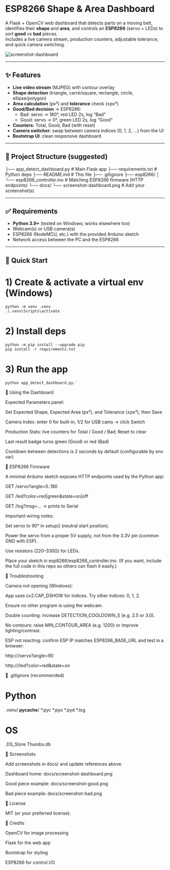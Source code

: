 # ESP8266 Shape & Area Dashboard

A Flask + OpenCV web dashboard that detects parts on a moving belt, identifies their **shape** and **area**, and controls an **ESP8266** (servo + LEDs) to sort **good** vs **bad** pieces.  
Includes a live camera stream, production counters, adjustable tolerance, and quick camera switching.

![screenshot-dashboard](docs/screenshot-dashboard.png) <!-- Replace with your screenshot path -->

---

## ✨ Features

- **Live video stream** (MJPEG) with contour overlay
- **Shape detection** (triangle, carré/square, rectangle, circle, ellipse/polygon)
- **Area calculation** (px²) and **tolerance** check (±px²)
- **Good/Bad decision** → ESP8266:
  - Bad: servo → 180°, red LED 2s, log “Bad”
  - Good: servo → 0°, green LED 2s, log “Good”
- **Counters:** Total, Good, Bad (with reset)
- **Camera switcher:** swap between camera indices (0, 1, 2, …) from the UI
- **Bootstrap UI**: clean responsive dashboard

---

## 🧱 Project Structure (suggested)

├── app_detect_dashboard.py # Main Flask app
├── requirements.txt # Python deps
├── README.md # This file
├── .gitignore
├── esp8266/
│ └── esp8266_controller.ino # Matching ESP8266 firmware (HTTP endpoints)
└── docs/
└── screenshot-dashboard.png # Add your screenshot(s)


---

## ✅ Requirements

- **Python 3.9+** (tested on Windows; works elsewhere too)
- Webcam(s) or USB camera(s)
- ESP8266 (NodeMCU, etc.) with the provided Arduino sketch
- Network access between the PC and the ESP8266

---

## 🚀 Quick Start


# 1) Create & activate a virtual env (Windows)
```
python -m venv .venv
.\.venv\Scripts\activate
```

# 2) Install deps
```
python -m pip install --upgrade pip
pip install -r requirements.txt
```
# 3) Run the app
```
python app_detect_dashboard.py.`
```

🧭 Using the Dashboard

Expected Parameters panel:

Set Expected Shape, Expected Area (px²), and Tolerance (±px²), then Save

Camera Index: enter 0 for built-in, 1/2 for USB cams → click Switch

Production Stats: live counters for Total / Good / Bad; Reset to clear

Last result badge turns green (Good) or red (Bad)

Cooldown between detections is 2 seconds by default (configurable by env var)

🔌 ESP8266 Firmware

A minimal Arduino sketch exposes HTTP endpoints used by the Python app:

GET /servo?angle=0..180

GET /led?color=red|green&state=on|off

GET /log?msg=... → prints to Serial

Important wiring notes:

Set servo to 90° in setup() (neutral start position).

Power the servo from a proper 5V supply, not from the 3.3V pin (common GND with ESP).

Use resistors (220–330Ω) for LEDs.

Place your sketch in esp8266/esp8266_controller.ino.
(If you want, include the full code in this repo so others can flash it easily.)

🔧 Troubleshooting

Camera not opening (Windows):

App uses cv2.CAP_DSHOW for indices. Try other indices: 0, 1, 2.

Ensure no other program is using the webcam.

Double counting: increase DETECTION_COOLDOWN_S (e.g. 2.5 or 3.0).

No contours: raise MIN_CONTOUR_AREA (e.g. 1200) or improve lighting/contrast.

ESP not reacting: confirm ESP IP matches ESP8266_BASE_URL and test in a browser:

http://<ESP-IP>/servo?angle=90

http://<ESP-IP>/led?color=red&state=on

📝 .gitignore (recommended)
# Python
.venv/
__pycache__/
*.pyc
*.pyo
*.pyd
*.log

# OS
.DS_Store
Thumbs.db

📸 Screenshots

Add screenshots in docs/ and update references above.

Dashboard home: docs/screenshot-dashboard.png

Good piece example: docs/screenshot-good.png

Bad piece example: docs/screenshot-bad.png

📄 License

MIT (or your preferred license).

🙌 Credits

OpenCV for image processing

Flask for the web app

Bootstrap for styling

ESP8266 for control I/O